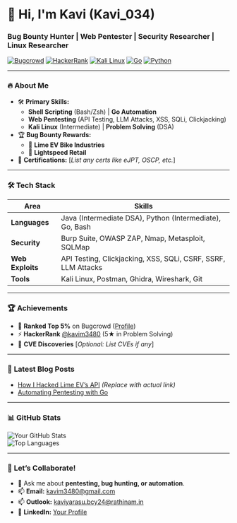 # 🚀 Hi, I'm Kavi (Kavi_034)  
### Bug Bounty Hunter | Web Pentester | Security Researcher | Linux Researcher  
[![Bugcrowd](https://img.shields.io/badge/Bugcrowd-%23F9C80E?style=flat&logo=bugcrowd&logoColor=black)](https://bugcrowd.com/Kavi_034)
[![HackerRank](https://img.shields.io/badge/HackerRank-%232EC866?style=flat&logo=hackerrank&logoColor=white)](https://www.hackerrank.com/profile/kavim3480)
[![Kali Linux](https://img.shields.io/badge/Kali_Linux-%23557C94?style=flat&logo=kalilinux&logoColor=white)](https://www.kali.org/)
[![Go](https://img.shields.io/badge/Go-%2300ADD8?style=flat&logo=go&logoColor=white)](https://golang.org/)
[![Python](https://img.shields.io/badge/Python-%233776AB?style=flat&logo=python&logoColor=white)](https://python.org)

---

### 🔥 **About Me**  
- 🛠️ **Primary Skills:**  
  - **Shell Scripting** (Bash/Zsh) | **Go Automation**  
  - **Web Pentesting** (API Testing, LLM Attacks, XSS, SQLi, Clickjacking)  
  - **Kali Linux** (Intermediate) | **Problem Solving** (DSA)  
- 🏆 **Bug Bounty Rewards:**  
  - 🏅 **Lime EV Bike Industries**  
  - 🏅 **Lightspeed Retail**  
- 📜 **Certifications:** [*List any certs like eJPT, OSCP, etc.*]  

---

### 🛠️ **Tech Stack**  
| **Area**       | **Skills**                                                                 |
|----------------|---------------------------------------------------------------------------|
| **Languages**  | Java (Intermediate DSA), Python (Intermediate), Go, Bash                  |
| **Security**   | Burp Suite, OWASP ZAP, Nmap, Metasploit, SQLMap                          |
| **Web Exploits** | API Testing, Clickjacking, XSS, SQLi, CSRF, SSRF, LLM Attacks            |
| **Tools**      | Kali Linux, Postman, Ghidra, Wireshark, Git                               |

---

### 🏆 **Achievements**  
- 🐛 **Ranked Top 5%** on Bugcrowd ([Profile](https://bugcrowd.com/Kavi_034))  
- ⚡ **HackerRank** [@kavim3480](https://www.hackerrank.com/profile/kavim3480) (5★ in Problem Solving)  
- 📜 **CVE Discoveries** [*Optional: List CVEs if any*]  

---

### 📌 **Latest Blog Posts**  
- [How I Hacked Lime EV’s API](https://yourblog.com) *(Replace with actual link)*  
- [Automating Pentesting with Go](https://yourblog.com)  

---

### 📊 **GitHub Stats**  
![Your GitHub Stats](https://github-readme-stats.vercel.app/api?username=kaviyarasu2007&show_icons=true&theme=radical)  
![Top Languages](https://github-readme-stats.vercel.app/api/top-langs/?username=kaviyarasu2007&layout=compact&theme=dark)  

---

### 🤝 **Let’s Collaborate!**  
- 💬 Ask me about **pentesting, bug hunting, or automation**.  
- 📫 **Email:** kavim3480@gmail.com
- 📫 **Outlook:** kaviyarasu.bcy24@rathinam.in
- 🔗 **LinkedIn:** [Your Profile](https://linkedin.com/in/yourprofile)  

